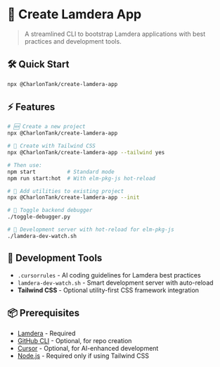 # 🚀 Create Lamdera App

> A streamlined CLI to bootstrap Lamdera applications with best practices and development tools.

## 🛠️ Quick Start

```bash
npx @CharlonTank/create-lamdera-app
```

## ⚡️ Features

```bash
# 🆕 Create a new project
npx @CharlonTank/create-lamdera-app

# 🎨 Create with Tailwind CSS
npx @CharlonTank/create-lamdera-app --tailwind yes

# Then use:
npm start          # Standard mode
npm run start:hot  # With elm-pkg-js hot-reload

# 🔧 Add utilities to existing project
npx @CharlonTank/create-lamdera-app --init

# 🐛 Toggle backend debugger
./toggle-debugger.py

# 🔄 Development server with hot-reload for elm-pkg-js
./lamdera-dev-watch.sh
```

## 🎯 Development Tools

- `.cursorrules` - AI coding guidelines for Lamdera best practices
- `lamdera-dev-watch.sh` - Smart development server with auto-reload
- **Tailwind CSS** - Optional utility-first CSS framework integration

## 📦 Prerequisites

- [Lamdera](https://lamdera.com/) - Required
- [GitHub CLI](https://cli.github.com/) - Optional, for repo creation
- [Cursor](https://cursor.sh/) - Optional, for AI-enhanced development
- [Node.js](https://nodejs.org/) - Required only if using Tailwind CSS
